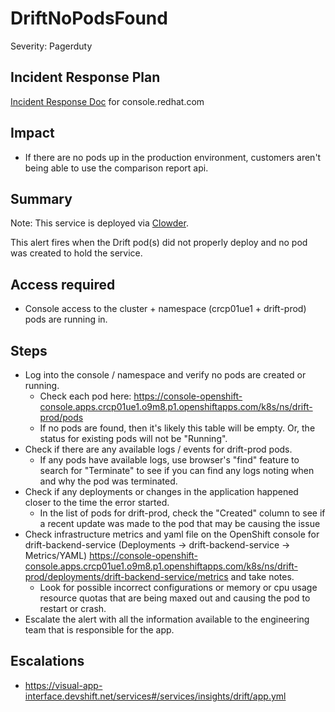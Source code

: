 # DriftNoPodsFound
Severity: Pagerduty

## Incident Response Plan
 [Incident Response Doc](https://docs.google.com/document/d/1AyEQnL4B11w7zXwum8Boty2IipMIxoFw1ri1UZB6xJE) for console.redhat.com

## Impact
-  If there are no pods up in the production environment, customers aren't being able to use the comparison report api.

## Summary
Note:  This service is deployed via [Clowder](https://gitlab.cee.redhat.com/service/app-interface/-/blob/master/docs/console.redhat.com/app-sops/clowder/clowder.rst).

This alert fires when the Drift pod(s) did not properly deploy and no pod was created to hold the service.

## Access required
-  Console access to the cluster + namespace (crcp01ue1 + drift-prod) pods are running in.

## Steps
-  Log into the console / namespace and verify no pods are created or running.
    - Check each pod here: https://console-openshift-console.apps.crcp01ue1.o9m8.p1.openshiftapps.com/k8s/ns/drift-prod/pods
    - If no pods are found, then it's likely this table will be empty. Or, the status for existing pods will not be "Running".
-  Check if there are any available logs / events for drift-prod pods.
    - If any pods have available logs, use browser's "find" feature to search for "Terminate" to see if you can find any logs noting when and why the pod was terminated.
-  Check if any deployments or changes in the application happened closer to the time the error started.
    - In the list of pods for drift-prod, check the "Created" column to see if a recent update was made to the pod that may be causing the issue
-  Check infrastructure metrics and yaml file on the OpenShift console for drift-backend-service (Deployments -> drift-backend-service -> Metrics/YAML) https://console-openshift-console.apps.crcp01ue1.o9m8.p1.openshiftapps.com/k8s/ns/drift-prod/deployments/drift-backend-service/metrics and take notes.
    - Look for possible incorrect configurations or memory or cpu usage resource quotas that are being maxed out and causing the pod to restart or crash.
-  Escalate the alert with all the information available to the engineering team that is responsible for the app.

## Escalations
-  https://visual-app-interface.devshift.net/services#/services/insights/drift/app.yml
